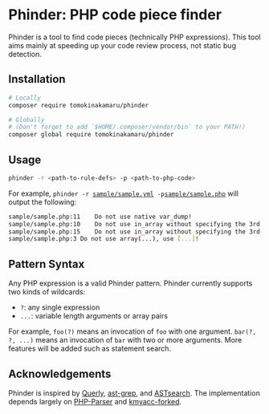 # Phinder: PHP code piece finder

Phinder is a tool to find code pieces (technically PHP expressions).
This tool aims mainly at speeding up your code review process, not static bug detection.

## Installation

```bash
# Locally
composer require tomokinakamaru/phinder

# Globally
# (Don't forget to add `$HOME/.composer/vendor/bin` to your PATH!)
composer global require tomokinakamaru/phinder
```

## Usage

```bash
phinder -r <path-to-rule-defs> -p <path-to-php-code>
```

For example, `phinder -r `[`sample/sample.yml`](./sample/sample.yml)` -p`[`sample/sample.php`](./sample/sample.php) will output the following:

```bash
sample/sample.php:11	Do not use native var_dump!
sample/sample.php:10	Do not use in_array without specifying the 3rd parameter!
sample/sample.php:15	Do not use in_array without specifying the 3rd parameter!
sample/sample.php:3	Do not use array(...), use [...]!
```

## Pattern Syntax

Any PHP expression is a valid Phinder pattern.
Phinder currently supports two kinds of wildcards:

- `?`: any single expression
- `...`: variable length arguments or array pairs

For example, `foo(?)` means an invocation of `foo` with one argument.
`bar(?, ?, ...)` means an invocation of `bar` with two or more arguments.
More features will be added such as statement search.

## Acknowledgements

Phinder is inspired by [Querly](https://github.com/soutaro/querly/), [ast-grep](https://github.com/azz/ast-grep), and [ASTsearch](https://github.com/takluyver/astsearch).
The implementation depends largely on [PHP-Parser](https://github.com/nikic/PHP-Parser) and [kmyacc-forked](https://github.com/moriyoshi/kmyacc-forked/).
